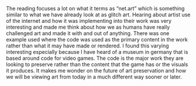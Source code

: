 The reading focuses a lot on what it terms as “net.art” which is  something similar to what we have already look at as glitch art. Hearing about artist use of the internet and how it was implementing into their work was very interesting and made me think about how we as humans have really challenged art and made it with and out of anything. 
There was one example used where the code was used as the primary content in the work rather than what it may have made or rendered. I found this varying interesting especially because I have heard of a museum in germany that is based around code for video games. The code is the major work they are looking to preserve rather than the content that the game has or the visuals it produces. It makes me wonder on the future of art preservation and how we will be viewing art from today in a much different way sooner or later.

